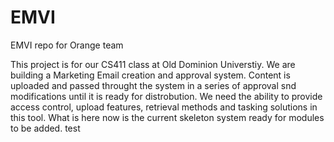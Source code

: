 EMVI
====

EMVI repo for Orange team


This project is for our CS411 class at Old Dominion Universtiy.  We are building a Marketing 
Email creation and approval system.  Content is uploaded and passed throught the system in a 
series of approval snd modifications until it is ready for distrobution.  We need the ability 
to provide access control, upload features, retrieval methods and tasking solutions in this 
tool.  What is here now is the current skeleton system ready for modules to be added.
test
